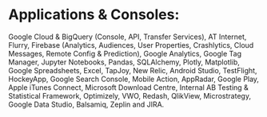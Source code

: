 # Applications & Consoles: 

Google Cloud & BigQuery (Console, API, Transfer Services), AT Internet, Flurry, Firebase (Analytics, Audiences, User Properties, Crashlytics, Cloud Messages, Remote Config & Prediction), Google Analytics, Google Tag Manager, Jupyter Notebooks, Pandas, SQLAlchemy, Plotly, Matplotlib, Google Spreadsheets, Excel, TapJoy, New Relic, Android Studio, TestFlight, HockeyApp, Google Search Console, Mobile Action, AppRadar, Google Play, Apple iTunes Connect, Microsoft Download Centre, Internal AB Testing & Statistical Framework,  Optimizely, VWO, Redash, QlikView, Microstrategy, Google Data Studio, Balsamiq, Zeplin and JIRA.
